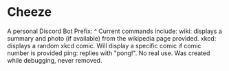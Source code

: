 # Cheeze
A personal Discord Bot
Prefix: ^
Current commands include:
wiki: displays a summary and photo (if available) from the wikipedia page provided.
xkcd: displays a random xkcd comic. Will display a specific comic if comic number is provided
ping: replies with "pong!". No real use. Was created while debugging, never removed.
